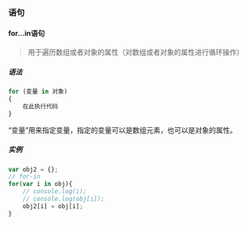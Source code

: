 ### 语句

#### for...in语句

>  用于遍历数组或者对象的属性（对数组或者对象的属性进行循环操作） 

##### 语法

```js
for (变量 in 对象)
{
    在此执行代码
}
```

“变量”用来指定变量，指定的变量可以是数组元素，也可以是对象的属性。

##### 实例

```js
var obj2 = {};
// for-in
for(var i in obj){
    // console.log(i);
    // console.log(obj[i]);
    obj2[i] = obj[i];
}
```

